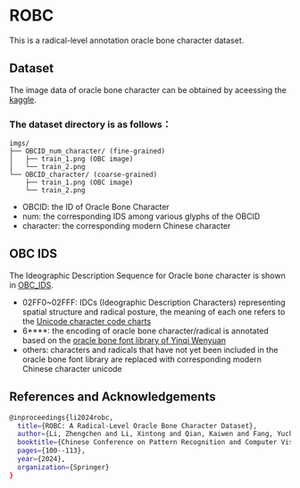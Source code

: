 ROBC
====
This is a radical-level annotation oracle bone character dataset.

## Dataset
The image data of oracle bone character can be obtained by aceessing the [kaggle](https://www.kaggle.com/datasets/ycfanglab/radical-level-oracle-bone-character-dataset).

### The dataset directory is as follows：
```plaintext
imgs/
├── OBCID_num_character/ (fine-grained)
│   ├── train_1.png (OBC image)
│   └── train_2.png
└── OBCID_character/ (coarse-grained)
    ├── train_1.png (OBC image)
    └── train_2.png 
```
- OBCID: the ID of Oracle Bone Character
- num: the corresponding IDS among various glyphs of the OBCID 
- character: the corresponding modern Chinese character

## OBC IDS
The Ideographic Description Sequence for Oracle bone character is shown in [OBC_IDS](./OBC_IDS.json).
- 02FF0~02FFF: IDCs (Ideographic Description Characters) representing spatial structure and radical posture, the meaning of each one refers to the [Unicode character code charts](https://www.unicode.org/charts/PDF/U2FF0.pdf)
- 6****: the encoding of oracle bone character/radical is annotated based on the [oracle bone font library of Yinqi Wenyuan](https://jgw.aynu.edu.cn/home/down/index.html)
- others: characters and radicals that have not yet been included in the oracle bone font library are replaced with corresponding modern Chinese character unicode

## References and Acknowledgements
```bash
@inproceedings{li2024robc,
  title={ROBC: A Radical-Level Oracle Bone Character Dataset},
  author={Li, Zhengchen and Li, Xintong and Qian, Kaiwen and Fang, Yuchun},
  booktitle={Chinese Conference on Pattern Recognition and Computer Vision (PRCV)},
  pages={100--113},
  year={2024},
  organization={Springer}
}
```
